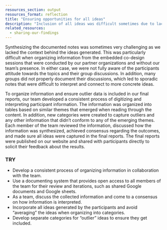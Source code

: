 ```yaml
---
resources_section: output
resources_format: reflection
title: "Ensuring opportunities for all ideas"
description: "Inclusion of all ideas was difficult sometimes due to lack of context, limited or non-legible notes."
related_resources:
  - sharing-our-findings
---
```


Synthesizing the documented notes was sometimes very challenging as we lacked the context behind the ideas generated. This was particularly difficult when organizing information from the embedded co-design sessions that were conducted by our partner organizations and without our team’s presence. In either case, we were not fully aware of the participants attitude towards the topics and their group discussions. In addition, many groups did not properly document their discussions, which led to sporadic notes that were difficult to interpret and connect to more concrete ideas.


To organize information and ensure outlier data is included in our final reports, our team developed a consistent process of digitizing and interpreting participant information. The information was organized into tables based on similar themes that emerged when reading through the content. In addition, new categories were created to capture outliers and any other information that didn’t conform to any of the emerging themes. Each member of the team reviewed the information, discussed how the information was synthesized, achieved consensus regarding the outcomes, and made sure all ideas were captured in the final reports. The final reports were published on our website and shared with participants directly to solicit their feedback about the results.

### TRY

- Develop a consistent process of organizing information in collaboration with the team.
- Use a documenting system that provides open access to all members of the team for their review and iterations, such as shared Google documents and Google sheets.
- As a team, discuss the collected information and come to a consensus on how information is interpreted. 
- Incorporate all ideas generated by the participants and avoid “averaging” the ideas when organizing into categories. 
- Develop separate categories for “outlier” ideas to ensure they get included.